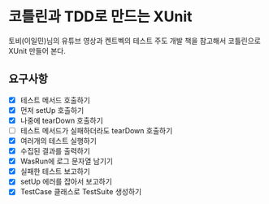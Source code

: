 # 코틀린과 TDD로 만드는 XUnit

토비(이일민)님의 유튜브 영상과 켄트벡의 테스트 주도 개발 책을 참고해서 코틀린으로 XUnit 만들어 본다.


## 요구사항
- [x] 테스트 메서드 호출하기
- [x] 먼저 setUp 호출하기
- [x] 나중에 tearDown 호출하기
- [ ] 테스트 메서드가 실패하더라도 tearDown 호출하기
- [x] 여러개의 테스트 실행하기
- [x] 수집된 결과를 출력하기
- [x] WasRun에 로그 문자열 남기기
- [x] 실패한 테스트 보고하기
- [x] setUp 에러를 잡아서 보고하기
- [x] TestCase 클래스로 TestSuite 생성하기